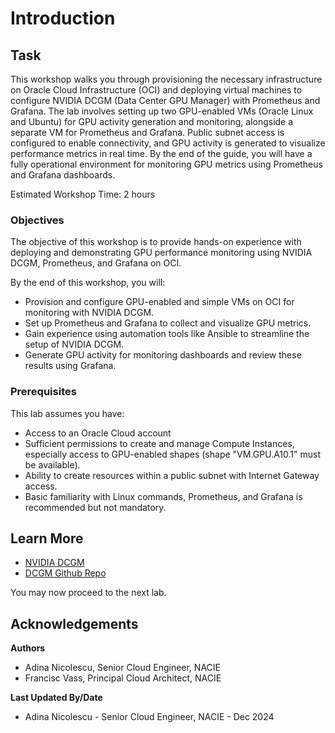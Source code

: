 # Introduction

## Task

This workshop walks you through provisioning the necessary infrastructure on Oracle Cloud Infrastructure (OCI) and deploying virtual machines to configure NVIDIA DCGM (Data Center GPU Manager) with Prometheus and Grafana. The lab involves setting up two GPU-enabled VMs (Oracle Linux and Ubuntu) for GPU activity generation and monitoring, alongside a separate VM for Prometheus and Grafana. Public subnet access is configured to enable connectivity, and GPU activity is generated to visualize performance metrics in real time. By the end of the guide, you will have a fully operational environment for monitoring GPU metrics using Prometheus and Grafana dashboards.

Estimated Workshop Time: 2 hours

### Objectives

The objective of this workshop is to provide hands-on experience with deploying and demonstrating GPU performance monitoring using NVIDIA DCGM, Prometheus, and Grafana on OCI.

By the end of this workshop, you will:

* Provision and configure GPU-enabled and simple VMs on OCI for monitoring with NVIDIA DCGM.
* Set up Prometheus and Grafana to collect and visualize GPU metrics.
* Gain experience using automation tools like Ansible to streamline the setup of NVIDIA DCGM. 
* Generate GPU activity for monitoring dashboards and review these results using Grafana.

### Prerequisites

This lab assumes you have:

* Access to an Oracle Cloud account
* Sufficient permissions to create and manage Compute Instances, especially access to GPU-enabled shapes (shape "VM.GPU.A10.1" must be available).
* Ability to create resources within a public subnet with Internet Gateway access.
* Basic familiarity with Linux commands, Prometheus, and Grafana is recommended but not mandatory.

## Learn More

* [NVIDIA DCGM](https://developer.nvidia.com/dcgm)
* [DCGM Github Repo](https://github.com/NVIDIA/DCGM)

You may now proceed to the next lab.

## Acknowledgements

**Authors** 
* Adina Nicolescu, Senior Cloud Engineer, NACIE
* Francisc Vass, Principal Cloud Architect, NACIE

**Last Updated By/Date**
* Adina Nicolescu - Senior Cloud Engineer, NACIE - Dec 2024